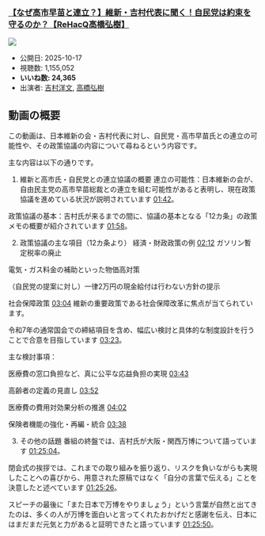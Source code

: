 ### [【なぜ高市早苗と連立？】維新・吉村代表に聞く！自民党は約束を守るのか？【ReHacQ高橋弘樹】](https://www.youtube.com/watch?v=Rx4U0L9SK9w)
[![](https://img.youtube.com/vi/Rx4U0L9SK9w/sddefault.jpg)](https://www.youtube.com/watch?v=Rx4U0L9SK9w)
-   公開日: 2025-10-17
-   視聴数: 1,155,052
-   **いいね数: 24,365**
-   出演者: [吉村洋文](/rehacq_fan/people/吉村洋文 "wikilink"), [高橋弘樹](/rehacq_fan/people/高橋弘樹 "wikilink")


## 動画の概要

この動画は、日本維新の会・吉村代表に対し、自民党・高市早苗氏との連立の可能性や、その政策協議の内容について尋ねるという内容です。

主な内容は以下の通りです。

1. 維新と高市氏・自民党との連立協議の概要
連立の可能性：日本維新の会が、自由民主党の高市早苗総裁との連立を組む可能性があると表明し、現在政策協議を進めている状況が説明されています [01:42](https://www.youtube.com/watch?v=Rx4U0L9SK9w&t=102s)。

政策協議の基本：吉村氏が来るまでの間に、協議の基本となる「12カ条」の政策メモの概要が紹介されています [01:58](https://www.youtube.com/watch?v=Rx4U0L9SK9w&t=118s)。

2. 政策協議の主な項目（12カ条より）
経済・財政政策の例 [02:12](https://www.youtube.com/watch?v=Rx4U0L9SK9w&t=132s)
ガソリン暫定税率の廃止

電気・ガス料金の補助といった物価高対策

（自民党の提案に対し）一律2万円の現金給付は行わない方針の提示

社会保障政策 [03:04](https://www.youtube.com/watch?v=Rx4U0L9SK9w&t=184s)
維新の重要政策である社会保障改革に焦点が当てられています。

令和7年の通常国会での締結項目を含め、幅広い検討と具体的な制度設計を行うことで合意を目指しています [03:23](https://www.youtube.com/watch?v=Rx4U0L9SK9w&t=203s)。

主な検討事項：

医療費の窓口負担など、真に公平な応益負担の実現 [03:43](https://www.youtube.com/watch?v=Rx4U0L9SK9w&t=223s)

高齢者の定義の見直し [03:52](https://www.youtube.com/watch?v=Rx4U0L9SK9w&t=232s)

医療費の費用対効果分析の推進 [04:02](https://www.youtube.com/watch?v=Rx4U0L9SK9w&t=242s)

保険者機能の強化・再編・統合 [03:38](https://www.youtube.com/watch?v=Rx4U0L9SK9w&t=218s)

3. その他の話題
番組の終盤では、吉村氏が大阪・関西万博について語っています [01:25:04](https://www.youtube.com/watch?v=Rx4U0L9SK9w&t=5104s)。

閉会式の挨拶では、これまでの取り組みを振り返り、リスクを負いながらも実現したことへの喜びから、用意された原稿ではなく「自分の言葉で伝える」ことを決意したと述べています [01:25:26](https://www.youtube.com/watch?v=Rx4U0L9SK9w&t=5126s)。

スピーチの最後に「また日本で万博をやりましょう」という言葉が自然と出てきたのは、多くの人が万博を面白いと言ってくれたおかげだと感謝を伝え、日本にはまだまだ元気と力があると証明できたと語っています [01:25:50](https://www.youtube.com/watch?v=Rx4U0L9SK9w&t=5150s)。
